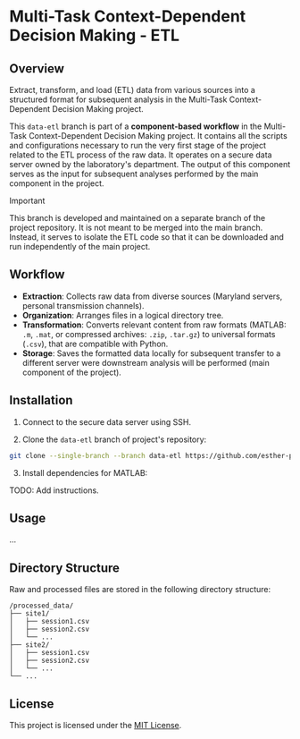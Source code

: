 # Multi-Task Context-Dependent Decision Making - ETL

## Overview

Extract, transform, and load (ETL) data from various sources into a structured format for subsequent
analysis in the Multi-Task Context-Dependent Decision Making project.

This `data-etl` branch is part of a **component-based workflow** in the Multi-Task Context-Dependent
Decision Making project.
It contains all the scripts and configurations necessary to run the very first stage of the project
related to the ETL process of the raw data.
It operates on a secure data server owned by the laboratory's department.
The output of this component serves as the input for subsequent analyses performed by the main
component in the project. 

> [!IMPORTANT]
> This branch is developed and maintained on a separate branch of the project repository. It is not
> meant to be merged into the main branch. Instead, it serves to isolate the ETL code so that it can
> be downloaded and run independently of the main project.


## Workflow

- **Extraction**: Collects raw data from diverse sources (Maryland servers, personal transmission
  channels).
- **Organization**: Arranges files in a logical directory tree.
- **Transformation**: Converts relevant content from raw formats (MATLAB: `.m`, `.mat`, or
  compressed archives: `.zip`, `.tar.gz`) to universal formats (`.csv`), that are compatible with
  Python.
- **Storage**: Saves the formatted data locally for subsequent transfer to a different server were
  downstream analysis will be performed (main component of the project).


## Installation

1. Connect to the secure data server using SSH.

2. Clone the `data-etl` branch of project's repository:
```bash
git clone --single-branch --branch data-etl https://github.com/esther-poniatowski/multitask-context-dependent-behavior.git
```

3. Install dependencies for MATLAB:

TODO: Add instructions.


## Usage

...


## Directory Structure

Raw and processed files are stored in the following directory structure:
```
/processed_data/
├── site1/
│   ├── session1.csv
│   ├── session2.csv
│   └── ...
├── site2/
│   ├── session1.csv
│   ├── session2.csv
│   └── ...
└── ...
```


## License

This project is licensed under the [MIT License](LICENSE).
